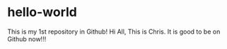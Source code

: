 # hello-world
This is my 1st repository in Github!
Hi All,
This is Chris.  It is good to be on Github now!!! 

